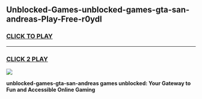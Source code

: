 
## Unblocked-Games-unblocked-games-gta-san-andreas-Play-Free-r0ydl
<h3>
<a href="https://premium76.site?title=unblocked-games-gta-san-andreas&ref=15A">CLICK TO PLAY</a></h3>
<hr>

<h3>
<a href="https://premium76.site?title=unblocked-games-gta-san-andreas&ref=15A">CLICK 2 PLAY</a>
  
</h3>

<a href="https://premium76.site?title=unblocked-games-gta-san-andreas&ref=15A"><img src="https://clearcache.store/games.png"></a>


**unblocked-games-gta-san-andreas games unblocked: Your Gateway to Fun and Accessible Online Gaming**
